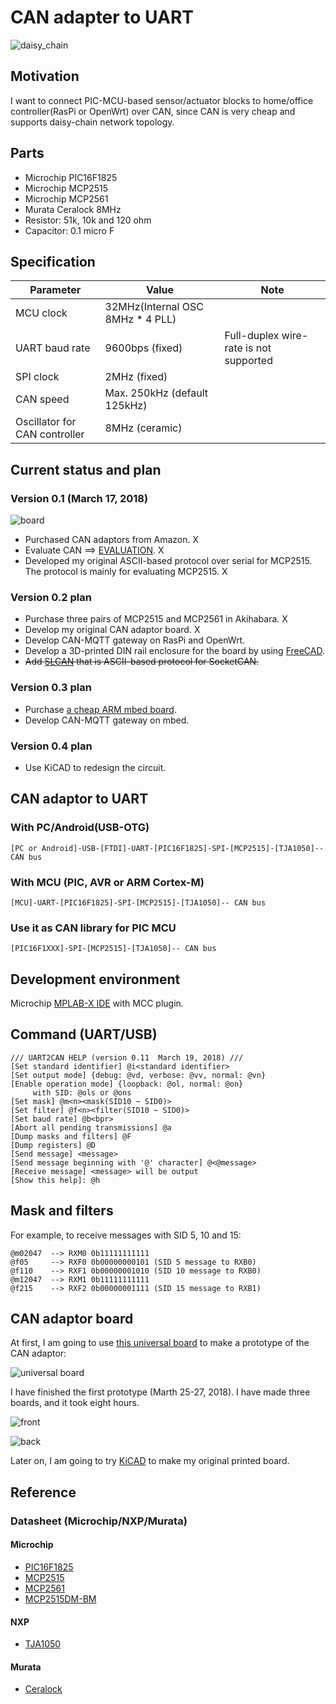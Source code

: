 # CAN adapter to UART

![daisy_chain](./doc/daisy_chain.jpg)

## Motivation

I want to connect PIC-MCU-based sensor/actuator blocks to home/office controller(RasPi or OpenWrt) over CAN, since CAN is very cheap and supports daisy-chain network topology.

## Parts

- Microchip PIC16F1825
- Microchip MCP2515
- Microchip MCP2561
- Murata Ceralock 8MHz
- Resistor: 51k, 10k and 120 ohm
- Capacitor: 0.1 micro F

## Specification

|Parameter     |Value                       |Note
|--------------|----------------------------|---------------------------|
|MCU clock     |32MHz(Internal OSC 8MHz * 4 PLL)                        |
|UART baud rate|9600bps (fixed)             |Full-duplex wire-rate is not supported|
|SPI clock     |2MHz (fixed)                |                           |
|CAN speed     |Max. 250kHz (default 125kHz)|                           |
|Oscillator for CAN controller|8MHz (ceramic)|                          |

## Current status and plan

### Version 0.1 (March 17, 2018)

![board](./doc/board.jpg)

- Purchased CAN adaptors from Amazon. X
- Evaluate CAN ==> [EVALUATION](./doc/EVALUATION.md). X
- Developed my original ASCII-based protocol over serial for MCP2515. The protocol is mainly for evaluating MCP2515. X

### Version 0.2 plan

- Purchase three pairs of MCP2515 and MCP2561 in Akihabara. X
- Develop my original CAN adaptor board. X
- Develop CAN-MQTT gateway on RasPi and OpenWrt.
- Develop a 3D-printed DIN rail enclosure for the board by using [FreeCAD](https://www.freecadweb.org/).
- ~~Add [SLCAN](https://elixir.bootlin.com/linux/v3.4/source/drivers/net/can/slcan.c) that is ASCII-based protocol for SocketCAN.~~

### Version 0.3 plan

- Purchase [a cheap ARM mbed board](http://akizukidenshi.com/catalog/g/gK-12144/).
- Develop CAN-MQTT gateway on mbed.

### Version 0.4 plan

- Use KiCAD to redesign the circuit.

## CAN adaptor to UART

### With PC/Android(USB-OTG)

```
[PC or Android]-USB-[FTDI]-UART-[PIC16F1825]-SPI-[MCP2515]-[TJA1050]-- CAN bus

```
### With MCU (PIC, AVR or ARM Cortex-M)

```
[MCU]-UART-[PIC16F1825]-SPI-[MCP2515]-[TJA1050]-- CAN bus
```

### Use it as CAN library for PIC MCU

```
[PIC16F1XXX]-SPI-[MCP2515]-[TJA1050]-- CAN bus                   
```

## Development environment

Microchip [MPLAB-X IDE](http://www.microchip.com/mplab/mplab-x-ide) with MCC plugin.

## Command (UART/USB)

```
/// UART2CAN HELP (version 0.11  March 19, 2018) ///
[Set standard identifier] @i<standard identifier>
[Set output mode] {debug: @vd, verbose: @vv, normal: @vn}
[Enable operation mode] {loopback: @ol, normal: @on}
     with SID: @ols or @ons
[Set mask] @m<n><mask(SID10 ~ SID0)>
[Set filter] @f<n><filter(SID10 ~ SID0)>
[Set baud rate] @b<bpr>
[Abort all pending transmissions] @a
[Dump masks and filters] @F
[Dump registers] @D
[Send message] <message>
[Send message beginning with '@' character] @<@message>
[Receive message] <message> will be output
[Show this help]: @h
```

## Mask and filters

For example, to receive messages with SID 5, 10 and 15:
```
@m02047  --> RXM0 0b11111111111
@f05     --> RXF0 0b00000000101 (SID 5 message to RXB0)
@f110    --> RXF1 0b00000001010 (SID 10 message to RXB0)
@m12047  --> RXM1 0b11111111111
@f215    --> RXF2 0b00000001111 (SID 15 message to RXB1)
```

## CAN adaptor board

At first, I am going to use [this universal board](http://akizukidenshi.com/catalog/g/gP-08241/) to make a prototype of the CAN adaptor:

![universal board](./doc/universal_board.jpg)

I have finished the first prototype (Marth 25-27, 2018). I have made three boards, and it took eight hours.

![front](./doc/universal_board_front.jpg)

![back](./doc/universal_board_back.jpg)

Later on, I am going to try [KiCAD](http://kicad-pcb.org/) to make my original printed board.

## Reference

### Datasheet (Microchip/NXP/Murata)

#### Microchip
- [PIC16F1825](http://ww1.microchip.com/downloads/en/DeviceDoc/41440A.pdf)
- [MCP2515](http://ww1.microchip.com/downloads/en/DeviceDoc/21801d.pdf)
- [MCP2561](http://ww1.microchip.com/downloads/en/DeviceDoc/20005167C.pdf)
- [MCP2515DM-BM](http://www.microchip.com/Developmenttools/ProductDetails.aspx?PartNO=MCP2515DM-BM)

#### NXP
- [TJA1050](https://www.nxp.com/docs/en/data-sheet/TJA1050.pdf)

#### Murata
- [Ceralock](https://www.murata.com/~/media/webrenewal/support/library/catalog/products/timingdevice/ceralock/p17e.ashx)
